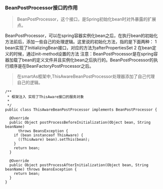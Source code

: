 ### BeanPostProcessor接口的作用

> BeanPostProcessor，这个接口，是Spring初始化bean时对外暴露的扩展点。

BeanPostProcessor，可以在spring容器实例化bean之后，在执行bean的初始化方法前后，添加一些自己的处理逻辑。这里说的初始化方法，指的是下面两种：
1 bean实现了InitializingBean接口，对应的方法为afterPropertiesSet
2 在bean定义的时候，通过init-method设置的方法
注意：BeanPostProcessor是在spring容器加载了bean的定义文件并且实例化bean之后执行的。BeanPostProcessor的执行顺序是在BeanFactoryPostProcessor之后。


> 在smartAs框架中,ThisAwareBeanPostProcessor处理器添加了自己代理自己的逻辑。

```
/**
 * 框架注入 实现了ThisAware接口的服务对象
 *
 */
public class ThisAwareBeanPostProcessor implements BeanPostProcessor {

  @Override
  public Object postProcessBeforeInitialization(Object bean, String beanName)
      throws BeansException {
    if (bean instanceof ThisAware) {
      ((ThisAware) bean).setThis(bean);
    }
    return bean;
  }

  @Override
  public Object postProcessAfterInitialization(Object bean, String beanName) throws BeansException {
    return bean;
  }
}
```